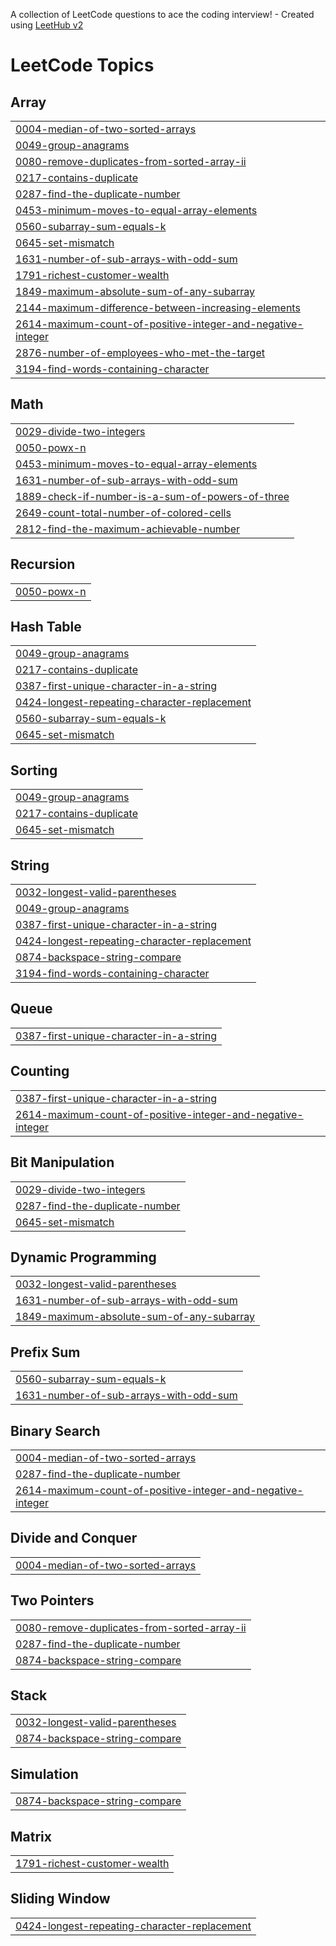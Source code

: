 A collection of LeetCode questions to ace the coding interview! - Created using [LeetHub v2](https://github.com/arunbhardwaj/LeetHub-2.0)
<!---LeetCode Topics Start-->
# LeetCode Topics
## Array
|  |
| ------- |
| [0004-median-of-two-sorted-arrays](https://github.com/Darshan-2306/LeetCode_Problems/tree/master/0004-median-of-two-sorted-arrays) |
| [0049-group-anagrams](https://github.com/Darshan-2306/LeetCode_Problems/tree/master/0049-group-anagrams) |
| [0080-remove-duplicates-from-sorted-array-ii](https://github.com/Darshan-2306/LeetCode_Problems/tree/master/0080-remove-duplicates-from-sorted-array-ii) |
| [0217-contains-duplicate](https://github.com/Darshan-2306/LeetCode_Problems/tree/master/0217-contains-duplicate) |
| [0287-find-the-duplicate-number](https://github.com/Darshan-2306/LeetCode_Problems/tree/master/0287-find-the-duplicate-number) |
| [0453-minimum-moves-to-equal-array-elements](https://github.com/Darshan-2306/LeetCode_Problems/tree/master/0453-minimum-moves-to-equal-array-elements) |
| [0560-subarray-sum-equals-k](https://github.com/Darshan-2306/LeetCode_Problems/tree/master/0560-subarray-sum-equals-k) |
| [0645-set-mismatch](https://github.com/Darshan-2306/LeetCode_Problems/tree/master/0645-set-mismatch) |
| [1631-number-of-sub-arrays-with-odd-sum](https://github.com/Darshan-2306/LeetCode_Problems/tree/master/1631-number-of-sub-arrays-with-odd-sum) |
| [1791-richest-customer-wealth](https://github.com/Darshan-2306/LeetCode_Problems/tree/master/1791-richest-customer-wealth) |
| [1849-maximum-absolute-sum-of-any-subarray](https://github.com/Darshan-2306/LeetCode_Problems/tree/master/1849-maximum-absolute-sum-of-any-subarray) |
| [2144-maximum-difference-between-increasing-elements](https://github.com/Darshan-2306/LeetCode_Problems/tree/master/2144-maximum-difference-between-increasing-elements) |
| [2614-maximum-count-of-positive-integer-and-negative-integer](https://github.com/Darshan-2306/LeetCode_Problems/tree/master/2614-maximum-count-of-positive-integer-and-negative-integer) |
| [2876-number-of-employees-who-met-the-target](https://github.com/Darshan-2306/LeetCode_Problems/tree/master/2876-number-of-employees-who-met-the-target) |
| [3194-find-words-containing-character](https://github.com/Darshan-2306/LeetCode_Problems/tree/master/3194-find-words-containing-character) |
## Math
|  |
| ------- |
| [0029-divide-two-integers](https://github.com/Darshan-2306/LeetCode_Problems/tree/master/0029-divide-two-integers) |
| [0050-powx-n](https://github.com/Darshan-2306/LeetCode_Problems/tree/master/0050-powx-n) |
| [0453-minimum-moves-to-equal-array-elements](https://github.com/Darshan-2306/LeetCode_Problems/tree/master/0453-minimum-moves-to-equal-array-elements) |
| [1631-number-of-sub-arrays-with-odd-sum](https://github.com/Darshan-2306/LeetCode_Problems/tree/master/1631-number-of-sub-arrays-with-odd-sum) |
| [1889-check-if-number-is-a-sum-of-powers-of-three](https://github.com/Darshan-2306/LeetCode_Problems/tree/master/1889-check-if-number-is-a-sum-of-powers-of-three) |
| [2649-count-total-number-of-colored-cells](https://github.com/Darshan-2306/LeetCode_Problems/tree/master/2649-count-total-number-of-colored-cells) |
| [2812-find-the-maximum-achievable-number](https://github.com/Darshan-2306/LeetCode_Problems/tree/master/2812-find-the-maximum-achievable-number) |
## Recursion
|  |
| ------- |
| [0050-powx-n](https://github.com/Darshan-2306/LeetCode_Problems/tree/master/0050-powx-n) |
## Hash Table
|  |
| ------- |
| [0049-group-anagrams](https://github.com/Darshan-2306/LeetCode_Problems/tree/master/0049-group-anagrams) |
| [0217-contains-duplicate](https://github.com/Darshan-2306/LeetCode_Problems/tree/master/0217-contains-duplicate) |
| [0387-first-unique-character-in-a-string](https://github.com/Darshan-2306/LeetCode_Problems/tree/master/0387-first-unique-character-in-a-string) |
| [0424-longest-repeating-character-replacement](https://github.com/Darshan-2306/LeetCode_Problems/tree/master/0424-longest-repeating-character-replacement) |
| [0560-subarray-sum-equals-k](https://github.com/Darshan-2306/LeetCode_Problems/tree/master/0560-subarray-sum-equals-k) |
| [0645-set-mismatch](https://github.com/Darshan-2306/LeetCode_Problems/tree/master/0645-set-mismatch) |
## Sorting
|  |
| ------- |
| [0049-group-anagrams](https://github.com/Darshan-2306/LeetCode_Problems/tree/master/0049-group-anagrams) |
| [0217-contains-duplicate](https://github.com/Darshan-2306/LeetCode_Problems/tree/master/0217-contains-duplicate) |
| [0645-set-mismatch](https://github.com/Darshan-2306/LeetCode_Problems/tree/master/0645-set-mismatch) |
## String
|  |
| ------- |
| [0032-longest-valid-parentheses](https://github.com/Darshan-2306/LeetCode_Problems/tree/master/0032-longest-valid-parentheses) |
| [0049-group-anagrams](https://github.com/Darshan-2306/LeetCode_Problems/tree/master/0049-group-anagrams) |
| [0387-first-unique-character-in-a-string](https://github.com/Darshan-2306/LeetCode_Problems/tree/master/0387-first-unique-character-in-a-string) |
| [0424-longest-repeating-character-replacement](https://github.com/Darshan-2306/LeetCode_Problems/tree/master/0424-longest-repeating-character-replacement) |
| [0874-backspace-string-compare](https://github.com/Darshan-2306/LeetCode_Problems/tree/master/0874-backspace-string-compare) |
| [3194-find-words-containing-character](https://github.com/Darshan-2306/LeetCode_Problems/tree/master/3194-find-words-containing-character) |
## Queue
|  |
| ------- |
| [0387-first-unique-character-in-a-string](https://github.com/Darshan-2306/LeetCode_Problems/tree/master/0387-first-unique-character-in-a-string) |
## Counting
|  |
| ------- |
| [0387-first-unique-character-in-a-string](https://github.com/Darshan-2306/LeetCode_Problems/tree/master/0387-first-unique-character-in-a-string) |
| [2614-maximum-count-of-positive-integer-and-negative-integer](https://github.com/Darshan-2306/LeetCode_Problems/tree/master/2614-maximum-count-of-positive-integer-and-negative-integer) |
## Bit Manipulation
|  |
| ------- |
| [0029-divide-two-integers](https://github.com/Darshan-2306/LeetCode_Problems/tree/master/0029-divide-two-integers) |
| [0287-find-the-duplicate-number](https://github.com/Darshan-2306/LeetCode_Problems/tree/master/0287-find-the-duplicate-number) |
| [0645-set-mismatch](https://github.com/Darshan-2306/LeetCode_Problems/tree/master/0645-set-mismatch) |
## Dynamic Programming
|  |
| ------- |
| [0032-longest-valid-parentheses](https://github.com/Darshan-2306/LeetCode_Problems/tree/master/0032-longest-valid-parentheses) |
| [1631-number-of-sub-arrays-with-odd-sum](https://github.com/Darshan-2306/LeetCode_Problems/tree/master/1631-number-of-sub-arrays-with-odd-sum) |
| [1849-maximum-absolute-sum-of-any-subarray](https://github.com/Darshan-2306/LeetCode_Problems/tree/master/1849-maximum-absolute-sum-of-any-subarray) |
## Prefix Sum
|  |
| ------- |
| [0560-subarray-sum-equals-k](https://github.com/Darshan-2306/LeetCode_Problems/tree/master/0560-subarray-sum-equals-k) |
| [1631-number-of-sub-arrays-with-odd-sum](https://github.com/Darshan-2306/LeetCode_Problems/tree/master/1631-number-of-sub-arrays-with-odd-sum) |
## Binary Search
|  |
| ------- |
| [0004-median-of-two-sorted-arrays](https://github.com/Darshan-2306/LeetCode_Problems/tree/master/0004-median-of-two-sorted-arrays) |
| [0287-find-the-duplicate-number](https://github.com/Darshan-2306/LeetCode_Problems/tree/master/0287-find-the-duplicate-number) |
| [2614-maximum-count-of-positive-integer-and-negative-integer](https://github.com/Darshan-2306/LeetCode_Problems/tree/master/2614-maximum-count-of-positive-integer-and-negative-integer) |
## Divide and Conquer
|  |
| ------- |
| [0004-median-of-two-sorted-arrays](https://github.com/Darshan-2306/LeetCode_Problems/tree/master/0004-median-of-two-sorted-arrays) |
## Two Pointers
|  |
| ------- |
| [0080-remove-duplicates-from-sorted-array-ii](https://github.com/Darshan-2306/LeetCode_Problems/tree/master/0080-remove-duplicates-from-sorted-array-ii) |
| [0287-find-the-duplicate-number](https://github.com/Darshan-2306/LeetCode_Problems/tree/master/0287-find-the-duplicate-number) |
| [0874-backspace-string-compare](https://github.com/Darshan-2306/LeetCode_Problems/tree/master/0874-backspace-string-compare) |
## Stack
|  |
| ------- |
| [0032-longest-valid-parentheses](https://github.com/Darshan-2306/LeetCode_Problems/tree/master/0032-longest-valid-parentheses) |
| [0874-backspace-string-compare](https://github.com/Darshan-2306/LeetCode_Problems/tree/master/0874-backspace-string-compare) |
## Simulation
|  |
| ------- |
| [0874-backspace-string-compare](https://github.com/Darshan-2306/LeetCode_Problems/tree/master/0874-backspace-string-compare) |
## Matrix
|  |
| ------- |
| [1791-richest-customer-wealth](https://github.com/Darshan-2306/LeetCode_Problems/tree/master/1791-richest-customer-wealth) |
## Sliding Window
|  |
| ------- |
| [0424-longest-repeating-character-replacement](https://github.com/Darshan-2306/LeetCode_Problems/tree/master/0424-longest-repeating-character-replacement) |
<!---LeetCode Topics End-->